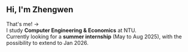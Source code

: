 ## Hi, I'm Zhengwen

That's me! ->  
I study **Computer Engineering & Economics** at NTU.  
Currently looking for a **summer internship** (May to Aug 2025), with the possibility to extend to Jan 2026.
